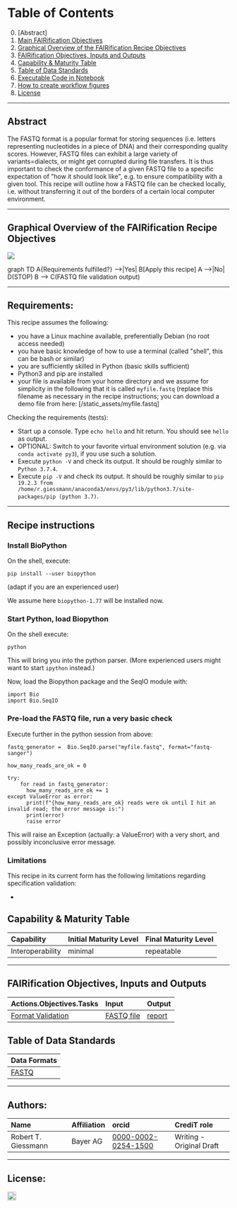 
# Table of Contents
0. [Abstract]
1. [Main FAIRification Objectives](#Main%20FAIRification%20Objectives)
2. [Graphical Overview of the FAIRification Recipe Objectives](#Graphical%20Overview%20of%20the%20FAIRification%20Recipe%20Objectives)
3. [FAIRification Objectives, Inputs and Outputs](#FAIRification%20Objectives,%20Inputs%20and%20Outputs)
4. [Capability & Maturity Table](#Capability%20&%20Maturity%20Table)
5. [Table of Data Standards](#Table%20of%20Data%20Standards)
6. [Executable Code in Notebook](#Executable%20Code%20in%20Notebook)
7. [How to create workflow figures](#How%20to%20create%20workflow%20figures)
8. [License](#License)

---

## Abstract

The FASTQ format is a popular format for storing sequences (i.e. letters representing nucleotides in a piece of DNA) and their corresponding quality scores. However, FASTQ files can exhibit a large variety of variants=dialects, or might get corrupted during file transfers. It is thus important to check the conformance of a given FASTQ file to a specific expectation of "how it should look like", e.g. to ensure compatibility with a given tool. This recipe will outline how a FASTQ file can be checked locally, i.e. without transferring it out of the borders of a certain local computer environment.

___


## Graphical Overview of the FAIRification Recipe Objectives

[![](https://mermaid.ink/img/eyJjb2RlIjoiZ3JhcGggVERcbkF7UmVxdWlyZW1lbnRzIGZ1bGZpbGxlZD99IC0tPnxZZXN8IEJbQXBwbHkgdGhpcyByZWNpcGVdXG5BIC0tPnxOb3wgRChTVE9QKVxuQiAtLT4gQyhGQVNUUSBmaWxlIHZhbGlkYXRpb24gb3V0cHV0KVxuIiwibWVybWFpZCI6eyJ0aGVtZSI6ImRlZmF1bHQifSwidXBkYXRlRWRpdG9yIjpmYWxzZX0)](https://mermaid-js.github.io/mermaid-live-editor/#/edit/eyJjb2RlIjoiZ3JhcGggVERcbkF7UmVxdWlyZW1lbnRzIGZ1bGZpbGxlZD99IC0tPnxZZXN8IEJbQXBwbHkgdGhpcyByZWNpcGVdXG5BIC0tPnxOb3wgRChTVE9QKVxuQiAtLT4gQyhGQVNUUSBmaWxlIHZhbGlkYXRpb24gb3V0cHV0KVxuIiwibWVybWFpZCI6eyJ0aGVtZSI6ImRlZmF1bHQifSwidXBkYXRlRWRpdG9yIjpmYWxzZX0)

<div class="mermaid">
graph TD
A{Requirements fulfilled?} -->|Yes| B[Apply this recipe]
A -->|No| D(STOP)
B --> C(FASTQ file validation output)
</div>

___


## Requirements:

This recipe assumes the following:

  - you have a Linux machine available, preferentially Debian (no root access needed)
  - you have basic knowledge of how to use a terminal (called "shell", this can be bash or similar)
  - you are sufficiently skilled in Python (basic skills sufficient)
  - Python3 and pip are installed
  - your file is available from your home directory and we assume for simplicity in the following that it is called `myfile.fastq` (replace this filename as necessary in the recipe instructions; you can download a demo file from here: [/static_assets/myfile.fastq]


Checking the requirements (tests):

  - Start up a console. Type `echo hello` and hit return. You should see `hello` as output.
  - OPTIONAL: Switch to your favorite virtual environment solution (e.g. via `conda activate py3`), if you use such a solution.
  - Execute `python -V` and check its output. It should be roughly similar to `Python 3.7.4`.
  - Execute `pip -V` and check its output. It should be roughly similar to `pip 19.2.3 from /home/r.giessmann/anaconda3/envs/py3/lib/python3.7/site-packages/pip (python 3.7)`.

___

## Recipe instructions

### Install BioPython

On the shell, execute:

```
pip install --user biopython
```

(adapt if you are an experienced user)


We assume here `biopython-1.77` will be installed now.

### Start Python, load Biopython

On the shell execute:

`python`

This will bring you into the python parser. (More experienced users might want to start `ipython` instead.)

Now, load the Biopython package and the SeqIO module with:  

```
import Bio
import Bio.SeqIO
```

### Pre-load the FASTQ file, run a very basic check

Execute further in the python session from above:

```
fastq_generator =  Bio.SeqIO.parse("myfile.fastq", format="fastq-sanger")

how_many_reads_are_ok = 0

try:
    for read in fastq_generator:
      how_many_reads_are_ok += 1
except ValueError as error:
      print(f"{how_many_reads_are_ok} reads were ok until I hit an invalid read; the error message is:")
      print(error)
      raise error
```

This will raise an Exception (actually: a ValueError) with a very short, and possibly inconclusive error message.


### Limitations

This recipe in its current form has the following limitations regarding specification validation:

  - 



## Capability & Maturity Table

| Capability  | Initial Maturity Level | Final Maturity Level  |
| :------------- | :------------- | :------------- |
| Interoperability | minimal | repeatable |

----

## FAIRification Objectives, Inputs and Outputs

| Actions.Objectives.Tasks  | Input | Output  |
| :------------- | :------------- | :------------- |
| [Format Validation](http://edamontology.org/operation_0336)  | [FASTQ file](https://fairsharing.org/FAIRsharing.r2ts5t)  | [report](http://edamontology.org/data_2048)  |


## Table of Data Standards

| Data Formats  |
| :------------- |
| [FASTQ](https://fairsharing.org/FAIRsharing.r2ts5t)  |
___


## Authors:

| Name | Affiliation  | orcid | CrediT role  |
| :------------- | :------------- | :------------- |:------------- |
| Robert T. Giessmann |  Bayer AG | [0000-0002-0254-1500](https://http://orcid.org/0000-0002-0254-1500) | Writing - Original Draft |

___


## License:

<a href="https://creativecommons.org/licenses/by/4.0/"><img src="https://mirrors.creativecommons.org/presskit/buttons/80x15/png/by-sa.png" height="20"/></a>
